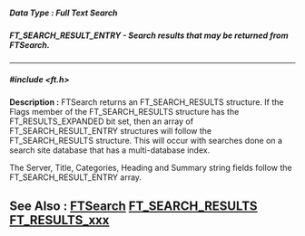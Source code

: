 ##### Data Type : Full Text Search
##### FT_SEARCH_RESULT_ENTRY - Search results that may be returned from FTSearch.
---
##### #include <ft.h>
**Description :**
FTSearch returns an FT_SEARCH_RESULTS structure.  If the Flags member of the 
FT_SEARCH_RESULTS structure has the FT_RESULTS_EXPANDED bit set, then an array 
of FT_SEARCH_RESULT_ENTRY structures will follow the FT_SEARCH_RESULTS 
structure.  This will occur with searches done on a search site database that 
has a multi-database index.

The Server, Title, Categories, Heading and Summary string fields follow the 
FT_SEARCH_RESULT_ENTRY array.
   
**See Also :**
[FTSearch](D:/md_files/FTSearch.md)
[FT_SEARCH_RESULTS](D:/md_files/FT_SEARCH_RESULTS.md)
[FT_RESULTS_xxx](D:/md_files/FT_RESULTS_xxx.md)
---
